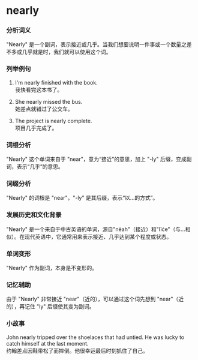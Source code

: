 # nearly

### 分析词义

  

"Nearly" 是一个副词，表示接近或几乎。当我们想要说明一件事或一个数量之差不多或几乎就是时，我们就可以使用这个词。

  

### 列举例句

  

1.  I'm nearly finished with the book.  
    我快看完这本书了。
    
      
    
2.  She nearly missed the bus.  
    她差点就错过了公交车。
    
      
    
3.  The project is nearly complete.  
    项目几乎完成了。
    
      
    

  

### 词根分析

  

"Nearly" 这个单词来自于 "near"，意为“接近”的意思，加上 "-ly" 后缀，变成副词，表示“几乎”的意思。

  

### 词缀分析

  

"Nearly" 的词根是 "near"，"-ly" 是其后缀，表示“以...的方式”。

  

### 发展历史和文化背景

  

"Nearly" 是一个来自于中古英语的单词，源自"nēah"（接近）和"līċe"（与...相似）。在现代英语中，它通常用来表示接近、几乎达到某个程度或状态。

  

### 单词变形

  

"Nearly" 作为副词，本身是不变形的。

  

### 记忆辅助

  

由于 "Nearly" 非常接近 "near"（近的），可以通过这个词先想到 "near"（近的），再记住 "ly" 后缀使其变为副词。

  

### 小故事

  

John nearly tripped over the shoelaces that had untied. He was lucky to catch himself at the last moment.  
约翰差点因鞋带松了而摔倒。他很幸运最后时刻抓住了自己。
